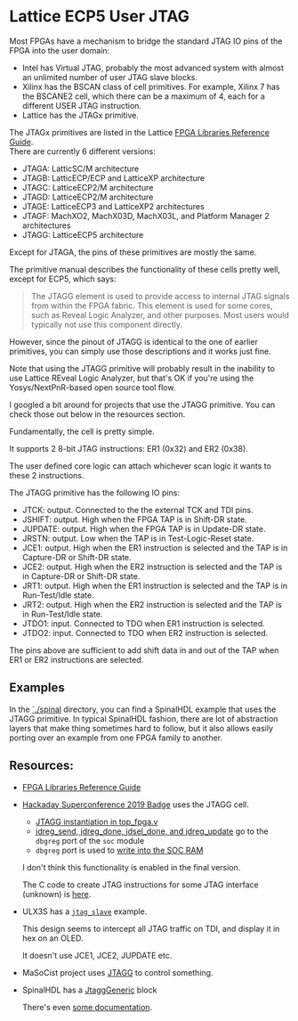 
# Lattice ECP5 User JTAG

Most FPGAs have a mechanism to bridge the standard JTAG IO pins of the FPGA into the user domain:

* Intel has Virtual JTAG, probably the most advanced system with almost an unlimited number of user JTAG slave blocks.
* Xilinx has the BSCAN class of cell primitives. For example, Xilinx 7 has the BSCANE2 cell, which there can be a maximum of 4, each for a different USER JTAG instruction.
* Lattice has the JTAGx primitive.

The JTAGx primitives are listed in the Lattice [FPGA Libraries Reference Guide](http://www.latticesemi.com/view_document?document_id=52656).  
There are currently 6 different versions: 

* JTAGA: LatticSC/M architecture
* JTAGB: LatticECP/ECP and LatticeXP architecture
* JTAGC: LatticeECP2/M architecture
* JTAGD: LatticeECP2/M architecture
* JTAGE: LatticeECP3 and LatticeXP2 architectures
* JTAGF: MachXO2, MachX03D, MachX03L, and Platform Manager 2 architectures
* JTAGG: LatticeECP5 architecture

Except for JTAGA, the pins of these primitives are mostly the same. 

The primitive manual describes the functionality of these cells pretty well, except for ECP5, which says:

> The JTAGG element is used to provide access to internal JTAG signals from
> within the FPGA fabric. This element is used for some cores, such as Reveal
> Logic Analyzer, and other purposes. Most users would typically not use this
> component directly. 

However, since the pinout of JTAGG is identical to the one of earlier primitives, you can simply use those descriptions
and it works just fine.

Note that using the JTAGG primitive will probably result in the inability to use Lattice REveal Logic Analyzer, but
that's OK if you're using the Yosys/NextPnR-based open source tool flow.

I googled a bit around for projects that use the JTAGG primitive. You can check those out below in the resources section.

Fundamentally, the cell is pretty simple.

It supports 2 8-bit JTAG instructions: ER1 (0x32) and ER2 (0x38).

The user defined core logic can attach whichever scan logic it wants to these 2 instructions.

The JTAGG primitive has the following IO pins:

* JTCK: output. Connected to the the external TCK and TDI pins.
* JSHIFT: output. High when the FPGA TAP is in Shift-DR state. 
* JUPDATE: output. High when the FPGA TAP is in Update-DR state.
* JRSTN: output. Low when the TAP is in Test-Logic-Reset state.
* JCE1: output. High when the ER1 instruction is selected and the TAP is in Capture-DR or Shift-DR state.
* JCE2: output. High when the ER2 instruction is selected and the TAP is in Capture-DR or Shift-DR state.
* JRT1: output. High when the ER1 instruction is selected and the TAP is in Run-Test/Idle state.
* JRT2: output. High when the ER2 instruction is selected and the TAP is in Run-Test/Idle state.
* JTDO1: input. Connected to TDO when ER1 instruction is selected.
* JTDO2: input. Connected to TDO when ER2 instruction is selected.

The pins above are sufficient to add shift data in and out of the TAP when ER1 or ER2 instructions are selected.

## Examples

In the [`./spinal](./spinal) directory, you can find a SpinalHDL example that uses the JTAGG primitive. In typical
SpinalHDL fashion, there are lot of abstraction layers that make thing sometimes hard to follow, but it also allows
easily porting over an example from one FPGA family to another. 

## Resources:

* [FPGA Libraries Reference Guide](http://www.latticesemi.com/view_document?document_id=52656)

* [Hackaday Superconference 2019 Badge](https://github.com/Spritetm/hadbadge2019_fpgasoc/) uses the JTAGG cell.

    * [JTAGG instantiation in top_fpga.v](https://github.com/Spritetm/hadbadge2019_fpgasoc/blob/9b24c061f50e22a111c7a73bfdd24c0d52ca5b5d/soc/top_fpga.v#L311-L322)
    * [jdreg_send, jdreg_done, jdsel_done, and jdreg_update](https://github.com/Spritetm/hadbadge2019_fpgasoc/blob/9b24c061f50e22a111c7a73bfdd24c0d52ca5b5d/soc/top_fpga.v#L223-L226) go to the `dbgreg` port of the `soc` module
    * `dbgreg` port is used to [write into the SOC RAM](https://github.com/Spritetm/hadbadge2019_fpgasoc/blob/9b24c061f50e22a111c7a73bfdd24c0d52ca5b5d/soc/soc.v#L260-L307)

    I don't think this functionality is enabled in the final version.

    The C code to create JTAG instructions for some JTAG interface (unknown) is 
    [here](https://github.com/Spritetm/hadbadge2019_fpgasoc/blob/master/soc/jtagload/main.c).

* ULX3S has a [`jtag_slave`](https://github.com/emard/ulx3s-misc/blob/27338b0081b3b441f2fa77769350fa777bd3bcf9/examples/jtag_slave/hdl/top/top_jtagg_slave.v) example.
    
    This design seems to intercept all JTAG traffic on TDI, and display it in hex on an OLED. 
    
    It doesn't use JCE1, JCE2, JUPDATE etc.

* MaSoCist project uses [JTAGG](https://github.com/hackfin/MaSoCist/commit/bada5fc5f78a87e48e8325db545c71a50052d785) to control something.

* SpinalHDL has a [JtaggGeneric](https://javadoc.io/static/com.github.spinalhdl/spinalhdl-lib_2.11/1.4.0/index.html#spinal.lib.blackbox.lattice.ecp5.JtaggGeneric) block

    There's even [some documentation](https://github.com/SpinalHDL/SpinalHDL/blob/dev/lib/src/main/scala/spinal/lib/blackbox/lattice/ecp5/debug.scala).

